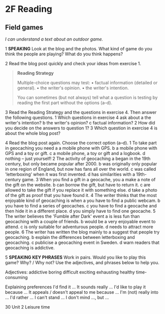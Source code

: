# 2F Reading

## Field games

*I can understand a text about an outdoor game.*

1 **SPEAKING** Look at the blog and the photos. What kind of game do you think the people are playing? What do you think happens?

2 Read the blog post quickly and check your ideas from exercise 1.

> **Reading Strategy**
> 
> Multiple-choice questions may test:
> • factual information (detailed or general).
> • the writer's opinion.
> • the writer's intention.
> 
> You can sometimes (but not always) tell what a question is testing by reading the first part without the options (a–d).

3 Read the Reading Strategy and the questions in exercise 4. Then answer the following questions.
1 Which questions in exercise 4 ask about
   a the writer's intention?
   b the writer's opinion?
   c factual information?
2 How did you decide on the answers to question 1?
3 Which question in exercise 4 is about the whole blog post?

4 Read the blog post again. Choose the correct option (a–d).
1 To take part in geocaching you need
   a a mobile phone with GPS.
   b a mobile phone with GPS and a toy or gift.
   c a mobile phone, a toy or gift and a logbook.
   d nothing – just yourself!
2 The activity of geocaching
   a began in the 19th century, but only became popular after 2000.
   b was originally only popular in one region of England, but now has fans all over the world.
   c was called 'letterboxing' when it was first invented.
   d has similarities with a 19th-century game.
3 When you find a gift in a geocache, you
   a make a note of the gift on the website.
   b can borrow the gift, but have to return it.
   c are allowed to take the gift if you replace it with something else.
   d take a photo of the gift as proof that you have found it.
4 The writer thinks that the most enjoyable kind of geocaching is when
   a you have to find a public webcam.
   b you have to find a series of geocaches.
   c you have to find a geocache and then hide it in a different place.
   d you simply have to find one geocache.
5 The writer believes the 'Fumble after Dark' event
   a is less fun than geocaching with a couple of friends.
   b would be a very enjoyable event to attend.
   c is only suitable for adventurous people.
   d needs to attract more people.
6 The writer has written the blog mainly to
   a suggest that people try geocaching.
   b explain the differences between letterboxing and geocaching.
   c publicise a geocaching event in Sweden.
   d warn readers that geocaching is addictive.

5 **SPEAKING KEY PHRASES** Work in pairs. Would you like to play this game? Why? / Why not? Use the adjectives, and phrases below to help you.

Adjectives: addictive boring difficult exciting exhausting healthy time-consuming

Explaining preferences
I'd find it ... It sounds really ...
I'd like to play it because ...
It appeals / doesn't appeal to me because ...
I'm (not) really into ... I'd rather ... I can't stand ...
I don't mind ..., but ...

30 Unit 2 Leisure time